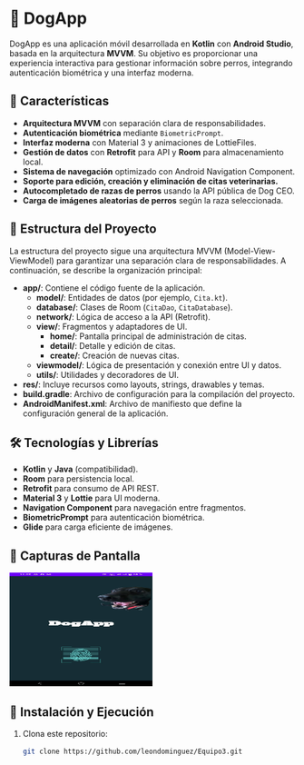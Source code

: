 # 🐶 DogApp

DogApp es una aplicación móvil desarrollada en **Kotlin** con **Android Studio**, basada en la arquitectura **MVVM**. Su objetivo es proporcionar una experiencia interactiva para gestionar información sobre perros, integrando autenticación biométrica y una interfaz moderna.

## 🚀 Características

- **Arquitectura MVVM** con separación clara de responsabilidades.
- **Autenticación biométrica** mediante `BiometricPrompt`.
- **Interfaz moderna** con Material 3 y animaciones de LottieFiles.
- **Gestión de datos** con **Retrofit** para API y **Room** para almacenamiento local.
- **Sistema de navegación** optimizado con Android Navigation Component.
- **Soporte para edición, creación y eliminación de citas veterinarias.**
- **Autocompletado de razas de perros** usando la API pública de Dog CEO.
- **Carga de imágenes aleatorias de perros** según la raza seleccionada.

## 📂 Estructura del Proyecto

La estructura del proyecto sigue una arquitectura MVVM (Model-View-ViewModel) para garantizar una separación clara de responsabilidades. A continuación, se describe la organización principal:

- **app/**: Contiene el código fuente de la aplicación.
    - **model/**: Entidades de datos (por ejemplo, `Cita.kt`).
    - **database/**: Clases de Room (`CitaDao`, `CitaDatabase`).
    - **network/**: Lógica de acceso a la API (Retrofit).
    - **view/**: Fragmentos y adaptadores de UI.
        - **home/**: Pantalla principal de administración de citas.
        - **detail/**: Detalle y edición de citas.
        - **create/**: Creación de nuevas citas.
    - **viewmodel/**: Lógica de presentación y conexión entre UI y datos.
    - **utils/**: Utilidades y decoradores de UI.
- **res/**: Incluye recursos como layouts, strings, drawables y temas.
- **build.gradle**: Archivo de configuración para la compilación del proyecto.
- **AndroidManifest.xml**: Archivo de manifiesto que define la configuración general de la aplicación.

## 🛠️ Tecnologías y Librerías

- **Kotlin** y **Java** (compatibilidad).
- **Room** para persistencia local.
- **Retrofit** para consumo de API REST.
- **Material 3** y **Lottie** para UI moderna.
- **Navigation Component** para navegación entre fragmentos.
- **BiometricPrompt** para autenticación biométrica.
- **Glide** para carga eficiente de imágenes.

## 📸 Capturas de Pantalla
<img src="app/src/main/assets/imagesMockups/login.jpeg" alt="imagen del login" width="50%" height="200"/>

## 🚀 Instalación y Ejecución

1. Clona este repositorio:
   ```sh
   git clone https://github.com/leondominguez/Equipo3.git